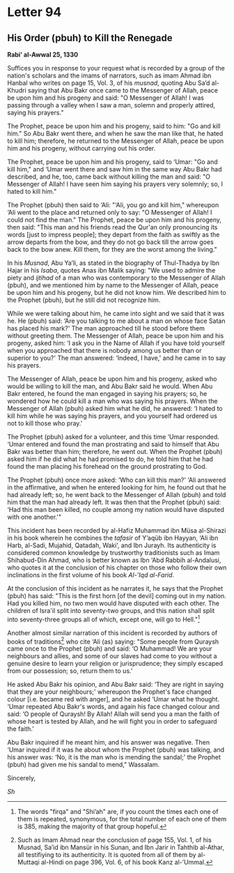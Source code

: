 Letter 94
=========

His Order (pbuh) to Kill the Renegade
-------------------------------------

**Rabi’ al-Awwal 25, 1330**

Suffices you in response to your request what is recorded by a group of
the nation's scholars and the imams of narrators, such as imam Ahmad ibn
Hanbal who writes on page 15, Vol. 3, of his *musnad*, quoting Abu Sa’d
al-Khudri saying that Abu Bakr once came to the Messenger of Allah,
peace be upon him and his progeny and said: "O Messenger of Allah! I was
passing through a valley when I saw a man, solemn and properly attired,
saying his prayers."

The Prophet, peace be upon him and his progeny, said to him: "Go and
kill him." So Abu Bakr went there, and when he saw the man like that, he
hated to kill him; therefore, he returned to the Messenger of Allah,
peace be upon him and his progeny, without carrying out his order.

The Prophet, peace be upon him and his progeny, said to ‘Umar: "Go and
kill him," and ‘Umar went there and saw him in the same way Abu Bakr had
described, and he, too, came back without killing the man and said: "O
Messenger of Allah! I have seen him saying his prayers very solemnly;
so, I hated to kill him."

The Prophet (pbuh) then said to ‘Ali: "‘Ali, you go and kill him,"
whereupon ‘Ali went to the place and returned only to say: "O Messenger
of Allah! I could not find the man." The Prophet, peace be upon him and
his progeny, then said: "This man and his friends read the Qur'an only
pronouncing its words [just to impress people]; they depart from the
faith as swiftly as the arrow departs from the bow, and they do not go
back till the arrow goes back to the bow anew. Kill them, for they are
the worst among the living."

In his *Musnad*, Abu Ya’li, as stated in the biography of Thul-Thadya by
Ibn Hajar in his *Isaba*, quotes Anas ibn Malik saying: "We used to
admire the piety and *ijtihad* of a man who was contemporary to the
Messenger of Allah (pbuh), and we mentioned him by name to the Messenger
of Allah, peace be upon him and his progeny, but he did not know him. We
described him to the Prophet (pbuh), but he still did not recognize him.

While we were talking about him, he came into sight and we said that it
was he. He (pbuh) said: ‘Are you talking to me about a man on whose face
Satan has placed his mark?' The man approached till he stood before them
without greeting them. The Messenger of Allah, peace be upon him and his
progeny, asked him: ‘I ask you in the Name of Allah if you have told
yourself when you approached that there is nobody among us better than
or superior to you?' The man answered: ‘Indeed, I have,' and he came in
to say his prayers.

The Messenger of Allah, peace be upon him and his progeny, asked who
would be willing to kill the man, and Abu Bakr said he would. When Abu
Bakr entered, he found the man engaged in saying his prayers; so, he
wondered how he could kill a man who was saying his prayers. When the
Messenger of Allah (pbuh) asked him what he did, he answered: ‘I hated
to kill him while he was saying his prayers, and you yourself had
ordered us not to kill those who pray.'

The Prophet (pbuh) asked for a volunteer, and this time ‘Umar responded.
‘Umar entered and found the man prostrating and said to himself that Abu
Bakr was better than him; therefore, he went out. When the Prophet
(pbuh) asked him if he did what he had promised to do, he told him that
he had found the man placing his forehead on the ground prostrating to
God.

The Prophet (pbuh) once more asked: ‘Who can kill this man?' ‘Ali
answered in the affirmative, and when he entered looking for him, he
found out that he had already left; so, he went back to the Messenger of
Allah (pbuh) and told him that the man had already left. It was then
that the Prophet (pbuh) said: ‘Had this man been killed, no couple among
my nation would have disputed with one another.'"

This incident has been recorded by al-Hafiz Muhammad ibn Müsa al-Shirazi
in his book wherein he combines the *tafasir* of Y’aqüb ibn Hayyan, ‘Ali
ibn Harb, al-Sadi, Mujahid, Qatadah, Waki’, and Ibn Jurayh. Its
authenticity is considered common knowledge by trustworthy traditionists
such as Imam Shihabud-Din Ahmad, who is better known as Ibn ‘Abd Rabbih
al-Andalusi, who quotes it at the conclusion of his chapter on those who
follow their own inclinations in the first volume of his book *Al-’Iqd
al-Farid*.

At the conclusion of this incident as he narrates it, he says that the
Prophet (pbuh) has said: "This is the first horn [of the devil] coming
out in my nation. Had you killed him, no two men would have disputed
with each other. The children of Isra'il split into seventy-two groups,
and this nation shall split into seventy-three groups all of which,
except one, will go to Hell."[^1]

Another almost similar narration of this incident is recorded by authors
of books of traditions[^2] who cite ‘Ali (as) saying: "Some people from
Quraysh came once to the Prophet (pbuh) and said: ‘O Muhammad! We are
your neighbours and allies, and some of our slaves had come to you
without a genuine desire to learn your religion or jurisprudence; they
simply escaped from our possession; so, return them to us.'

He asked Abu Bakr his opinion, and Abu Bakr said: ‘They are right in
saying that they are your neighbours;' whereupon the Prophet's face
changed colour [i.e. became red with anger], and he asked ‘Umar what he
thought. ‘Umar repeated Abu Bakr's words, and again his face changed
colour and said: ‘O people of Quraysh! By Allah! Allah will send you a
man the faith of whose heart is tested by Allah, and he will fight you
in order to safeguard the faith.'

Abu Bakr inquired if he meant him, and his answer was negative. Then
‘Umar inquired if it was he about whom the Prophet (pbuh) was talking,
and his answer was: ‘No, it is the man who is mending the sandal;' the
Prophet (pbuh) had given me his sandal to mend," Wassalam.

Sincerely,

*Sh*

[^1]: The words "firqa" and "Shi’ah" are, if you count the times each
one of them is repeated, synonymous, for the total number of each one of
them is 385, making the majority of that group hopeful.

[^2]: Such as Imam Ahmad near the conclusion of page 155, Vol. 1, of his
Musnad, Sa’id ibn Mansür in his Sunan, and Ibn Jarir in Tahthib
al-Athar, all testifiying to its authenticity. It is quoted from all of
them by al-Muttaqi al-Hindi on page 396, Vol. 6, of his book Kanz
al-’Ummal.


